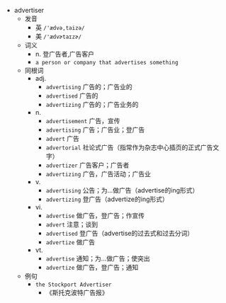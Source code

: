 - advertiser
  - 发音
    - 英 `/'ædvə,taizə/`
    - 美 `/'ædvɚtaɪzɚ/`
  - 词义
    - n. 登广告者,广告客户
    - `a person or company that advertises something`
  - 同根词
    - adj.
      - `advertising` 广告的；广告业的
      - `advertised` 广告的
      - `advertizing` 广告的；广告业务的
    - n.
      - `advertisement` 广告，宣传
      - `advertising` 广告；广告业；登广告
      - `advert` 广告
      - `advertorial` 社论式广告（指常作为杂志中心插页的正式广告文字）
      - `advertizer` 广告客户；广告者
      - `advertizing` 广告，广告活动；广告业
    - v.
      - `advertising` 公告；为…做广告（advertise的ing形式）
      - `advertizing` 登广告（advertize的ing形式）
    - vi.
      - `advertise` 做广告，登广告；作宣传
      - `advert` 注意；谈到
      - `advertised` 登广告（advertise的过去式和过去分词）
      - `advertize` 做广告
    - vt.
      - `advertise` 通知；为…做广告；使突出
      - `advertize` 做广告，登广告；通知
  - 例句
    - `the Stockport Advertiser`
      - 《斯托克波特广告报》


